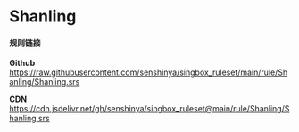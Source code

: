 # Shanling

#### 规则链接

**Github**
https://raw.githubusercontent.com/senshinya/singbox_ruleset/main/rule/Shanling/Shanling.srs

**CDN**
https://cdn.jsdelivr.net/gh/senshinya/singbox_ruleset@main/rule/Shanling/Shanling.srs